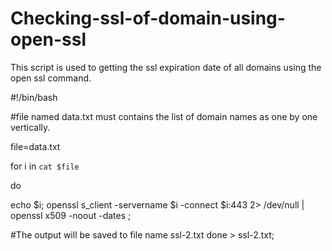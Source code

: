 # Checking-ssl-of-domain-using-open-ssl
This script is used to getting the ssl expiration date of all domains using the open ssl command.

#!/bin/bash

#file named data.txt must contains the list of domain names as one by one vertically.

file=data.txt

for i in `cat $file`

do

echo $i; openssl s_client -servername $i -connect $i:443 2> /dev/null | openssl x509 -noout -dates ;


#The output will be saved to file name ssl-2.txt 
done > ssl-2.txt;
